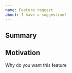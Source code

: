 ```yaml
---
name: Feature request  
about: I have a suggestion!  
---
```


## Summary

## Motivation

Why do you want this feature
